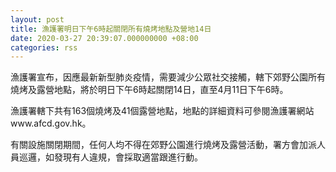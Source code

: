 ```yaml
---
layout: post
title: 漁護署明日下午6時起關閉所有燒烤地點及營地14日
date: 2020-03-27 20:39:07.000000000 +08:00
categories: rss
---
```


漁護署宣布，因應最新新型肺炎疫情，需要減少公眾社交接觸，轄下郊野公園所有燒烤及露營地點，將於明日下午6時起關閉14日，直至4月11日下午6時。

漁護署轄下共有163個燒烤及41個露營地點，地點的詳細資料可參閱漁護署網站www.afcd.gov.hk。

有關設施關閉期間，任何人均不得在郊野公園進行燒烤及露營活動，署方會加派人員巡邏，如發現有人違規，會採取適當跟進行動。
